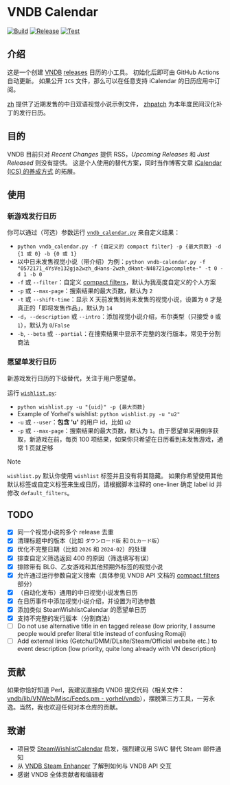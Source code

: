 # VNDB Calendar

[![Build](https://github.com/Vinfall/VNDB-Calendar/actions/workflows/custom.yml/badge.svg)](https://github.com/Vinfall/VNDB-Calendar/actions/workflows/custom.yml) [![Release](https://github.com/Vinfall/VNDB-Calendar/actions/workflows/release.yml/badge.svg)](https://github.com/Vinfall/VNDB-Calendar/actions/workflows/release.yml) [![Test](https://github.com/Vinfall/VNDB-Calendar/actions/workflows/test.yml/badge.svg)](https://github.com/Vinfall/VNDB-Calendar/actions/workflows/test.yml)

## 介绍

这是一个创建 [VNDB](https://vndb.org) [releases](https://vndb.org/r?f=01731;o=a;s=released) 日历的小工具。
初始化后即可由 GitHub Actions 自动更新。
如果公开 `ICS` 文件，那么可以在任意支持 iCalendar 的日历应用中订阅。

[zh](https://github.com/Vinfall/VNDB-Calendar/releases/download/zh/vndb-calendar.ics) 提供了近期发售的中日双语视觉小说示例文件，
[zhpatch](https://github.com/Vinfall/VNDB-Calendar/releases/download/zhpatch/vndb-calendar.ics) 为本年度民间汉化补丁的发行日历。

## 目的

VNDB 目前只对 *Recent Changes* 提供 RSS，*Upcoming Releases* 和 *Just Released* 则没有提供。
这是个人使用的替代方案，同时当作博客文章 [iCalendar (ICS) 的养成方式](https://blog.vinfall.com/posts/2023/12/ics/) 的拓展。

## 使用

### 新游戏发行日历

你可以通过（可选）参数运行 [`vndb_calendar.py`](vndb_calendar.py) 来自定义结果：
- `python vndb_calendar.py -f {自定义的 compact filter} -p {最大页数} -d {1 或 0} -b {0 或 1}`
- 以中日未发售视觉小说（带介绍）为例：`python vndb-calendar.py -f "0572171_4YsVe132gja2wzh_dHans-2wzh_dHant-N48721gwcomplete-" -t 0 -d 1 -b 0`
- `-f` 或 `--filter`：自定义 [compact filters](https://api.vndb.org/kana#filters)，默认为我高度自定义的个人方案
- `-p` 或 `--max-page`：搜索结果的最大页数，默认为 `2`
- `-t` 或 `--shift-time`：显示 X 天前发售到尚未发售的视觉小说，设置为 `0` 才是真正的「即将发售作品」，默认为 `14`
- `-d`，`--description` 或 `--intro`：添加视觉小说介绍，布尔类型（只接受 `0` 或 `1`），默认为 `0`/`False`
- `-b`, `--beta` 或 `--partial`：在搜索结果中显示不完整的发行版本，常见于分割商法

### 愿望单发行日历

新游戏发行日历的下级替代，关注于用户愿望单。

运行 [`wishlist.py`](wishlist.py):
- `python wishlist.py -u "{uid}" -p {最大页数}`
- Example of Yorhel's wishlist: `python wishlist.py -u "u2"`
- `-u` 或 `--user`：**包含 'u'** 的用户 id，比如 `u2`
- `-p` 或 `--max-page`：搜索结果的最大页数，默认为 `1`。由于愿望单采用倒序获取，新游戏在前，每页 100 项结果，如果你只希望在日历看到未发售游戏，通常 1 页就足够

> [!NOTE]
> `wishlist.py` 默认你使用 `wishlist` 标签并且没有将其隐藏。
> 如果你希望使用其他默认标签或自定义标签来生成日历，请根据脚本注释的 one-liner 确定 label id 并修改 `default_filters`。

## TODO

- [x] 同一个视觉小说的多个 release 去重
- [x] 清理标题中的版本（比如 `ダウンロード版` 和 `DLカード版`）
- [x] 优化不完整日期（比如 `2026` 和 `2024-02`）的处理
- [x] 排查自定义筛选返回 400 的原因（筛选填写有误）
- [x] 排除带有 BLG、乙女游戏和其他预期外标签的视觉小说
- [x] 允许通过运行参数自定义搜索（具体参见 VNDB API 文档的 [compact filters](https://api.vndb.org/kana#filters) 部分）
- [x] （自动化发布）通用的中日视觉小说发售日历
- [x] 在日历事件中添加视觉小说介绍，并设置为可选参数
- [x] 添加类似 SteamWishlistCalendar 的愿望单日历
- [x] 支持不完整的发行版本（分割商法）
- [ ] Do not use alternative title in en tagged release (low priority, I assume people would prefer literal title instead of confusing Romaji)
- [ ] Add external links (Getchu/DMM/DLsite/Steam/Official website etc.) to event description (low priority, quite long already with VN description)

## 贡献

如果你恰好知道 Perl，我建议直接向 VNDB 提交代码（相关文件：[vndb/lib/VNWeb/Misc/Feeds.pm - yorhel/vndb](https://code.blicky.net/yorhel/vndb/src/branch/master/lib/VNWeb/Misc/Feeds.pm)），摆脱第三方工具，一劳永逸。当然，我也欢迎任何对本仓库的贡献。

## 致谢

- 项目受 [SteamWishlistCalendar](https://github.com/icue/SteamWishlistCalendar) 启发，强烈建议用 SWC 替代 Steam 邮件通知
- 从 [VNDB Steam Enhancer](https://greasyfork.org/en/scripts/456166-vndb-steam-enhancer/code) 了解到如何与 VNDB API 交互
- 感谢 VNDB 全体贡献者和编辑者
